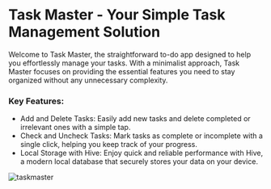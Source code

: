 # Task Master - Your Simple Task Management Solution

Welcome to Task Master, the straightforward to-do app designed to help you effortlessly manage your tasks. With a minimalist approach, Task Master focuses on providing the essential features you need to stay organized without any unnecessary complexity.

### Key Features:
- Add and Delete Tasks: Easily add new tasks and delete completed or irrelevant ones with a simple tap.
- Check and Uncheck Tasks: Mark tasks as complete or incomplete with a single click, helping you keep track of your progress.
- Local Storage with Hive: Enjoy quick and reliable performance with Hive, a modern local database that securely stores your data on your device.

![taskmaster](https://github.com/SajalJ23/Task-Master/assets/111180197/a8441fc0-2a5d-4909-a0e7-7dc256de0568)
